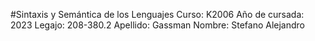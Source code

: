 #Sintaxis y Semántica de los Lenguajes
Curso: K2006
Año de cursada: 2023
Legajo: 208-380.2
Apellido: Gassman
Nombre: Stefano Alejandro
